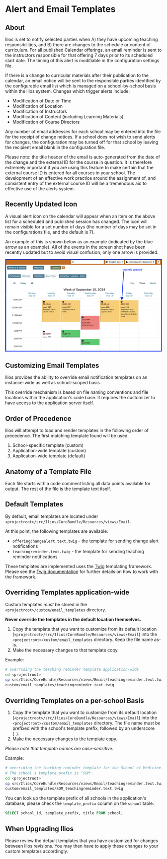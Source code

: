 # Alert and Email Templates

## About

Ilios is set to notify selected parties when A\) they have upcoming teaching responsibilities, and B\) there are changes to the schedule or content of curriculum. For all published Calendar offerings, an email reminder is sent to the instructors responsible for that offering 7 days prior to its scheduled start date. The timing of this alert is modifiable in the configuration settings file.

If there is a change to curricular materials after their publication to the calendar, an email notice will be sent to the responsible parties identified by the configurable email list which is managed on a school-by-school basis within the Ilios system. Changes which trigger alerts include:

* Modification of Date or Time
* Modification of Location
* Modification of Instructors
* Modification of Content \(including Learning Materials\)
* Modification of Course Directors

Any number of email addresses for each school may be entered into the file for the receipt of change notices. If a school does not wish to send alerts for changes, the configuration may be turned off for that school by leaving the recipient email blank in the configuration file.

Please note: the title header of the email is auto-generated from the date of the change and the external ID for the course in question. It is therefore extremely important if you are using this feature to make certain that the external course ID is entered for all courses in your school. The development of an effective work practice around the assignment of, and consistent entry of the external course ID will be a tremendous aid to effective use of the alerts system.

## Recently Updated Icon

A visual alert icon on the calendar will appear when an item on the above list for a scheduled and published session has changed. The icon will remain visible for a set number of days (the number of days may be set in the configurations file, and the default is 7).

An example of this is shown below as an example (indicated by the blue arrow as an example). All of the events in the screen shot have been recently updated but to avoid visual confusion, only one arrow is provided.

![recently updated alerts](../images/alerts_and_templates/updated_icons_calendar.png)
## Customizing Email Templates

Ilios provides the ability to override email notification templates on an instance-wide as well as school-scoped basis.

This override mechanism is based on file naming conventions and file locations within the application's code base. It requires the customizer to have access to the application server itself.

## Order of Precedence

Ilios will attempt to load and render templates in the following order of precedence. The first matching template found will be used.

1. School-specific template \(custom\)
2. Application-wide template \(custom\)
3. Application-wide template \(default\)

## Anatomy of a Template File

Each file starts with a code comment listing all data points available for output. The rest of the file is the template text itself.

## Default Templates

By default, email templates are located under `<projectroot>/src/Ilios/CoreBundle/Resources/views/Email`.

At this point, the following templates are available:

* `offeringchangealert.text.twig` - the template for sending change alert notifications
* `teachingreminder.text.twig` - the template for sending teaching reminder notifications

These templates are implemented uses the [Twig](http://twig.sensiolabs.org/) templating framework. Please see the [Twig documentation](http://twig.sensiolabs.org/documentation) for further details on how to work with the framework.

## Overriding Templates application-wide

Custom templates _must_ be stored in the `<projectroot>/custom/email_templates` directory.

**Never override the templates in the default location themselves.**

1. Copy the template that you want to customize from its default location \(`<projectroot>/src/Ilios/CoreBundle/Resources/views/Email`\) into the `<projectroot>/custom/email_templates` directory. Keep the file name as-is.
2. Make the necessary changes to that template copy.

Example:

```bash
# overriding the teaching reminder template application-wide
cd <projectroot>
cp src/Ilios/CoreBundle/Resources/views/Email/teachingreminder.text.twig \
custom/email_templates/teachingreminder.text.twig
```

## Overriding Templates on a per-school Basis

1. Copy the template that you want to customize from its default location \(`<projectroot>/src/Ilios/CoreBundle/Resources/views/Email`\) into the `<projectroot>/custom/email_templates` directory. The file name must be prefixed with the school's template prefix, followed by an underscore \(`_`\).
2. Make the necessary changes to the template copy.

_Please note that template names are case-sensitive._

Example:

```bash
# overriding the teaching reminder template for the School of Medicine.
# The school's template prefix is "SOM".
cd <projectroot>
cp src/Ilios/CoreBundle/Resources/views/Email/teachingreminder.text.twig \
custom/email_templates/SOM_teachingreminder.text.twig
```

You can look up the template prefix of all schools in the application's database, please check the `template_prefix` column on the `school` table.

```sql
SELECT school_id, template_prefix, title FROM school;
```

## When Upgrading Ilios

Please review the default templates that you have customized for changes between Ilios revisions. You may then have to apply these changes to your custom templates accordingly.

